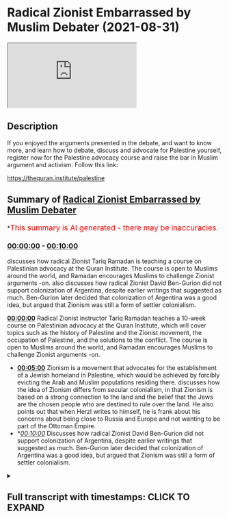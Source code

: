 # Radical Zionist Embarrassed by Muslim Debater (2021-08-31)

<iframe loading='lazy' src='https://www.youtube.com/embed/MUEowQNLa2w'></iframe>

## Description

If you enjoyed the arguments presented in the debate, and want to know more, and learn how to debate, discuss and advocate for Palestine yourself, register now for the Palestine advocacy course and raise the bar in Muslim argument and activism. Follow this link:

https://thequran.institute/palestine

## Summary of [Radical Zionist Embarrassed by Muslim Debater](https://www.youtube.com/watch?v=MUEowQNLa2w)

\*<span style="color:red; font-size:125%">This summary is AI generated - there may be inaccuracies</span>.

### [00:00:00](https://www.youtube.com/watch?v=MUEowQNLa2w\&t=0) - [00:10:00](https://www.youtube.com/watch?v=MUEowQNLa2w\&t=600)

discusses how radical Zionist Tariq Ramadan is teaching a course on Palestinian advocacy at the Quran Institute. The course is open to Muslims around the world, and Ramadan encourages Muslims to challenge Zionist arguments -on.  also discusses how radical Zionist David Ben-Gurion did not support colonization of Argentina, despite earlier writings that suggested as much. Ben-Gurion later decided that colonization of Argentina was a good idea, but argued that Zionism was still a form of settler colonialism.

**[00:00:00](https://www.youtube.com/watch?v=MUEowQNLa2w\&t=0)** Radical Zionist instructor Tariq Ramadan teaches a 10-week course on Palestinian advocacy at the Quran Institute, which will cover topics such as the history of Palestine and the Zionist movement, the occupation of Palestine, and the solutions to the conflict. The course is open to Muslims around the world, and Ramadan encourages Muslims to challenge Zionist arguments -on.

*   **[00:05:00](https://www.youtube.com/watch?v=MUEowQNLa2w\&t=300)** Zionism is a movement that advocates for the establishment of a Jewish homeland in Palestine, which would be achieved by forcibly evicting the Arab and Muslim populations residing there. discusses how the idea of Zionism differs from secular colonialism, in that Zionism is based on a strong connection to the land and the belief that the Jews are the chosen people who are destined to rule over the land. He also points out that when Herzl writes to himself, he is frank about his concerns about being close to Russia and Europe and not wanting to be part of the Ottoman Empire.
*   \**[00:10:00](https://www.youtube.com/watch?v=MUEowQNLa2w\&t=600)* Discusses how radical Zionist David Ben-Gurion did not support colonization of Argentina, despite earlier writings that suggested as much. Ben-Gurion later decided that colonization of Argentina was a good idea, but argued that Zionism was still a form of settler colonialism.

<details><summary><h2>Full transcript with timestamps: CLICK TO EXPAND</h2></summary>

[0:00:00](https://youtu.be/MUEowQNLa2w?t=0) to learn muslim advocacy for palestinian\
[0:00:01](https://youtu.be/MUEowQNLa2w?t=1) rights and the reputations against the\
[0:00:03](https://youtu.be/MUEowQNLa2w?t=3) arguments of the zionist movement i'll\
[0:00:05](https://youtu.be/MUEowQNLa2w?t=5) be teaching a 10-week course at the\
[0:00:07](https://youtu.be/MUEowQNLa2w?t=7) quran institute for online and on-site\
[0:00:10](https://youtu.be/MUEowQNLa2w?t=10) students on palestine advocacy\
[0:00:13](https://youtu.be/MUEowQNLa2w?t=13) the 10-week course will consist of 30\
[0:00:15](https://youtu.be/MUEowQNLa2w?t=15) hours of lesson time and an almost equal\
[0:00:18](https://youtu.be/MUEowQNLa2w?t=18) amount of tutorial time that will go in\
[0:00:20](https://youtu.be/MUEowQNLa2w?t=20) depth into the history of palestine its\
[0:00:22](https://youtu.be/MUEowQNLa2w?t=22) peoples throughout history the zionist\
[0:00:24](https://youtu.be/MUEowQNLa2w?t=24) movement humans and justifications they\
[0:00:26](https://youtu.be/MUEowQNLa2w?t=26) use the plight of the palestinians as a\
[0:00:28](https://youtu.be/MUEowQNLa2w?t=28) result of zionism both in history and\
[0:00:30](https://youtu.be/MUEowQNLa2w?t=30) today and understanding the solutions\
[0:00:33](https://youtu.be/MUEowQNLa2w?t=33) for the occupation of palestine\
[0:00:36](https://youtu.be/MUEowQNLa2w?t=36) for all those who want to seriously\
[0:00:37](https://youtu.be/MUEowQNLa2w?t=37) challenge what is going on in palestine\
[0:00:39](https://youtu.be/MUEowQNLa2w?t=39) and make our campaign to bring\
[0:00:41](https://youtu.be/MUEowQNLa2w?t=41) international pressure to bear upon\
[0:00:42](https://youtu.be/MUEowQNLa2w?t=42) israel as would happen to south africa\
[0:00:44](https://youtu.be/MUEowQNLa2w?t=44) we need to equip ourselves with powerful\
[0:00:46](https://youtu.be/MUEowQNLa2w?t=46) knowledge about the history of palestine\
[0:00:48](https://youtu.be/MUEowQNLa2w?t=48) and know how to counter zionist\
[0:00:50](https://youtu.be/MUEowQNLa2w?t=50) arguments indisputably so join me on the\
[0:00:52](https://youtu.be/MUEowQNLa2w?t=52) 10-week course and raise the bar on\
[0:00:54](https://youtu.be/MUEowQNLa2w?t=54) muslim advocacy for justice and the\
[0:00:56](https://youtu.be/MUEowQNLa2w?t=56) rights of our press brothers and sisters\
[0:00:58](https://youtu.be/MUEowQNLa2w?t=58) in palestine register at the quran\
[0:01:01](https://youtu.be/MUEowQNLa2w?t=61) institute for slash palestine\
[0:01:05](https://youtu.be/MUEowQNLa2w?t=65) israel is just another case study in the\
[0:01:08](https://youtu.be/MUEowQNLa2w?t=68) crimes of nationalism in that it is a\
[0:01:11](https://youtu.be/MUEowQNLa2w?t=71) nation state exclusively for one racial\
[0:01:14](https://youtu.be/MUEowQNLa2w?t=74) group doesn't mean that it excludes\
[0:01:16](https://youtu.be/MUEowQNLa2w?t=76) other racial groups but the nation state\
[0:01:18](https://youtu.be/MUEowQNLa2w?t=78) only represents\
[0:01:20](https://youtu.be/MUEowQNLa2w?t=80) one particular\
[0:01:21](https://youtu.be/MUEowQNLa2w?t=81) group which is usually facilitated by a\
[0:01:24](https://youtu.be/MUEowQNLa2w?t=84) hopeful majority of that particular\
[0:01:26](https://youtu.be/MUEowQNLa2w?t=86) group so and now not to go back to the\
[0:01:29](https://youtu.be/MUEowQNLa2w?t=89) founders of zionism as you mentioned um\
[0:01:30](https://youtu.be/MUEowQNLa2w?t=90) them\
[0:01:31](https://youtu.be/MUEowQNLa2w?t=91) um vito herzl basically\
[0:01:35](https://youtu.be/MUEowQNLa2w?t=95) didn't really give much regard to the\
[0:01:36](https://youtu.be/MUEowQNLa2w?t=96) natives of palestine didn't give much\
[0:01:39](https://youtu.be/MUEowQNLa2w?t=99) regard to how they're going what about\
[0:01:41](https://youtu.be/MUEowQNLa2w?t=101) their aspirations uh what about their\
[0:01:43](https://youtu.be/MUEowQNLa2w?t=103) representation in government what about\
[0:01:45](https://youtu.be/MUEowQNLa2w?t=105) government for them so first yes he\
[0:01:47](https://youtu.be/MUEowQNLa2w?t=107) tried to ask the ottoman khalif\
[0:01:50](https://youtu.be/MUEowQNLa2w?t=110) uh if he could if he could sell it if\
[0:01:51](https://youtu.be/MUEowQNLa2w?t=111) they could sell the land to the zionists\
[0:01:53](https://youtu.be/MUEowQNLa2w?t=113) and of course he said no\
[0:01:55](https://youtu.be/MUEowQNLa2w?t=115) uh but nationalism doesn't just say oh\
[0:01:57](https://youtu.be/MUEowQNLa2w?t=117) well okay then fair dudes will accept\
[0:01:59](https://youtu.be/MUEowQNLa2w?t=119) that no nationalism says we need to try\
[0:02:01](https://youtu.be/MUEowQNLa2w?t=121) all the strategies because the ends\
[0:02:03](https://youtu.be/MUEowQNLa2w?t=123) justifies um\
[0:02:05](https://youtu.be/MUEowQNLa2w?t=125) the means if it is necessary for the\
[0:02:07](https://youtu.be/MUEowQNLa2w?t=127) national interest if it is necessary for\
[0:02:10](https://youtu.be/MUEowQNLa2w?t=130) the national interest and so they look\
[0:02:12](https://youtu.be/MUEowQNLa2w?t=132) to other avenues and britain was a very\
[0:02:14](https://youtu.be/MUEowQNLa2w?t=134) willing avenue especially the money and\
[0:02:16](https://youtu.be/MUEowQNLa2w?t=136) the support and also advantages for\
[0:02:18](https://youtu.be/MUEowQNLa2w?t=138) britain at the time uh balfour gave an\
[0:02:21](https://youtu.be/MUEowQNLa2w?t=141) introduction to a book on the history of\
[0:02:22](https://youtu.be/MUEowQNLa2w?t=142) zionism so he was certainly a solid\
[0:02:24](https://youtu.be/MUEowQNLa2w?t=144) supporter of um zionism if you think\
[0:02:28](https://youtu.be/MUEowQNLa2w?t=148) that um\
[0:02:30](https://youtu.be/MUEowQNLa2w?t=150) that the colonies in south africa\
[0:02:33](https://youtu.be/MUEowQNLa2w?t=153) or the colonies of the the pilgrims of\
[0:02:35](https://youtu.be/MUEowQNLa2w?t=155) the the puritan pilgrims in pennsylvania\
[0:02:38](https://youtu.be/MUEowQNLa2w?t=158) uh were\
[0:02:39](https://youtu.be/MUEowQNLa2w?t=159) were colonialism were set their colonies\
[0:02:42](https://youtu.be/MUEowQNLa2w?t=162) these were established mainly at the\
[0:02:44](https://youtu.be/MUEowQNLa2w?t=164) resources of private individuals of\
[0:02:46](https://youtu.be/MUEowQNLa2w?t=166) course with the permission of the\
[0:02:47](https://youtu.be/MUEowQNLa2w?t=167) various governments uh or the dutch east\
[0:02:50](https://youtu.be/MUEowQNLa2w?t=170) dutch east india company\
[0:02:52](https://youtu.be/MUEowQNLa2w?t=172) um which would private corporations\
[0:02:55](https://youtu.be/MUEowQNLa2w?t=175) establishing these colonies and we have\
[0:02:56](https://youtu.be/MUEowQNLa2w?t=176) no problem calling themselves colonies\
[0:02:58](https://youtu.be/MUEowQNLa2w?t=178) but suddenly we have a problem\
[0:03:00](https://youtu.be/MUEowQNLa2w?t=180) with calling the zionist project which\
[0:03:03](https://youtu.be/MUEowQNLa2w?t=183) was established with\
[0:03:04](https://youtu.be/MUEowQNLa2w?t=184) international uh banking institutions or\
[0:03:07](https://youtu.be/MUEowQNLa2w?t=187) organizations that were called\
[0:03:08](https://youtu.be/MUEowQNLa2w?t=188) colors colonization organizations with\
[0:03:11](https://youtu.be/MUEowQNLa2w?t=191) no regard to the natives uh why should\
[0:03:14](https://youtu.be/MUEowQNLa2w?t=194) that be different and i'm gonna quote\
[0:03:16](https://youtu.be/MUEowQNLa2w?t=196) you something and then i'll let you kind\
[0:03:18](https://youtu.be/MUEowQNLa2w?t=198) of\
[0:03:18](https://youtu.be/MUEowQNLa2w?t=198) come back very briefly uh so he said\
[0:03:21](https://youtu.be/MUEowQNLa2w?t=201) uh the idea of colonization of palestine\
[0:03:24](https://youtu.be/MUEowQNLa2w?t=204) is moreover connected with the\
[0:03:25](https://youtu.be/MUEowQNLa2w?t=205) remarkable colonizing impetus which has\
[0:03:28](https://youtu.be/MUEowQNLa2w?t=208) taken hold of the entire modern world\
[0:03:30](https://youtu.be/MUEowQNLa2w?t=210) and judged by outward characteristics\
[0:03:32](https://youtu.be/MUEowQNLa2w?t=212) are the european migrations to foreign\
[0:03:34](https://youtu.be/MUEowQNLa2w?t=214) lands their colonization and development\
[0:03:38](https://youtu.be/MUEowQNLa2w?t=218) so very different so very different from\
[0:03:40](https://youtu.be/MUEowQNLa2w?t=220) this feature of jewish aspirations so is\
[0:03:42](https://youtu.be/MUEowQNLa2w?t=222) this very different from the the feature\
[0:03:44](https://youtu.be/MUEowQNLa2w?t=224) of jewish aspirations he's saying he has\
[0:03:45](https://youtu.be/MUEowQNLa2w?t=225) a question mark there exuberant energy\
[0:03:48](https://youtu.be/MUEowQNLa2w?t=228) finds no appropriate outlet in europe\
[0:03:50](https://youtu.be/MUEowQNLa2w?t=230) and so seek it far away where it may be\
[0:03:52](https://youtu.be/MUEowQNLa2w?t=232) usefully employed for the furthering of\
[0:03:54](https://youtu.be/MUEowQNLa2w?t=234) civilization in the midst of backward\
[0:03:57](https://youtu.be/MUEowQNLa2w?t=237) countries and nations fruitful jewish\
[0:03:59](https://youtu.be/MUEowQNLa2w?t=239) energy which is being kept under in the\
[0:04:02](https://youtu.be/MUEowQNLa2w?t=242) diaspora will be gathered and\
[0:04:04](https://youtu.be/MUEowQNLa2w?t=244) transplanted to palestine that it may\
[0:04:06](https://youtu.be/MUEowQNLa2w?t=246) prove true to itself and to the whole of\
[0:04:08](https://youtu.be/MUEowQNLa2w?t=248) civilization\
[0:04:10](https://youtu.be/MUEowQNLa2w?t=250) um\
[0:04:11](https://youtu.be/MUEowQNLa2w?t=251) so\
[0:04:11](https://youtu.be/MUEowQNLa2w?t=251) they describe themselves as settler\
[0:04:13](https://youtu.be/MUEowQNLa2w?t=253) colonists they use the the the\
[0:04:16](https://youtu.be/MUEowQNLa2w?t=256) terminology and they even compared their\
[0:04:18](https://youtu.be/MUEowQNLa2w?t=258) aspirations\
[0:04:20](https://youtu.be/MUEowQNLa2w?t=260) to the european colonization project i\
[0:04:22](https://youtu.be/MUEowQNLa2w?t=262) said are we so different to them as a\
[0:04:24](https://youtu.be/MUEowQNLa2w?t=264) positive thing because because everyone\
[0:04:25](https://youtu.be/MUEowQNLa2w?t=265) was doing at the time they said why\
[0:04:27](https://youtu.be/MUEowQNLa2w?t=267) don't we get a piece of the action why\
[0:04:28](https://youtu.be/MUEowQNLa2w?t=268) can't we do exactly the same thing so\
[0:04:30](https://youtu.be/MUEowQNLa2w?t=270) that would be my main rebuttal to it to\
[0:04:32](https://youtu.be/MUEowQNLa2w?t=272) it and as i said uh settler colonialism\
[0:04:35](https://youtu.be/MUEowQNLa2w?t=275) being where a group of people who\
[0:04:38](https://youtu.be/MUEowQNLa2w?t=278) they carry their sovereignty with them\
[0:04:40](https://youtu.be/MUEowQNLa2w?t=280) and they basically take over the\
[0:04:42](https://youtu.be/MUEowQNLa2w?t=282) sovereignty of the land which might have\
[0:04:44](https://youtu.be/MUEowQNLa2w?t=284) other people which can involve\
[0:04:46](https://youtu.be/MUEowQNLa2w?t=286) and most like usually does involve the\
[0:04:48](https://youtu.be/MUEowQNLa2w?t=288) transplantation or the exiting um of\
[0:04:51](https://youtu.be/MUEowQNLa2w?t=291) those people and to kind of finish up i\
[0:04:53](https://youtu.be/MUEowQNLa2w?t=293) also mentioned theodore health wrote in\
[0:04:55](https://youtu.be/MUEowQNLa2w?t=295) his diary on the 12th of june 1895\
[0:04:58](https://youtu.be/MUEowQNLa2w?t=298) he said regarding land said when we\
[0:05:00](https://youtu.be/MUEowQNLa2w?t=300) occupy the lands or in palestine we\
[0:05:03](https://youtu.be/MUEowQNLa2w?t=303) shall bring forth\
[0:05:04](https://youtu.be/MUEowQNLa2w?t=304) immediate benefits to the state that\
[0:05:06](https://youtu.be/MUEowQNLa2w?t=306) that receives us\
[0:05:07](https://youtu.be/MUEowQNLa2w?t=307) we must expropriate\
[0:05:09](https://youtu.be/MUEowQNLa2w?t=309) gently the private property on these\
[0:05:11](https://youtu.be/MUEowQNLa2w?t=311) states assigned to us we shall try to\
[0:05:14](https://youtu.be/MUEowQNLa2w?t=314) spirit the penalties population across\
[0:05:16](https://youtu.be/MUEowQNLa2w?t=316) the border by procuring employment for\
[0:05:18](https://youtu.be/MUEowQNLa2w?t=318) it in transit countries while denying it\
[0:05:21](https://youtu.be/MUEowQNLa2w?t=321) any employment\
[0:05:22](https://youtu.be/MUEowQNLa2w?t=322) in\
[0:05:23](https://youtu.be/MUEowQNLa2w?t=323) our country\
[0:05:24](https://youtu.be/MUEowQNLa2w?t=324) okay so\
[0:05:26](https://youtu.be/MUEowQNLa2w?t=326) um he basically said that even though he\
[0:05:28](https://youtu.be/MUEowQNLa2w?t=328) didn't talk about forced expulsion but\
[0:05:30](https://youtu.be/MUEowQNLa2w?t=330) he talked about a type of expropriation\
[0:05:33](https://youtu.be/MUEowQNLa2w?t=333) of the property in the lands of the\
[0:05:35](https://youtu.be/MUEowQNLa2w?t=335) people within the lands which are\
[0:05:37](https://youtu.be/MUEowQNLa2w?t=337) appropriate which are given to them uh\
[0:05:39](https://youtu.be/MUEowQNLa2w?t=339) by whichever power of course and the\
[0:05:42](https://youtu.be/MUEowQNLa2w?t=342) spiriting away so putting the penis\
[0:05:43](https://youtu.be/MUEowQNLa2w?t=343) population which already exists there uh\
[0:05:46](https://youtu.be/MUEowQNLa2w?t=346) finding ways to get them to other places\
[0:05:48](https://youtu.be/MUEowQNLa2w?t=348) move them other places\
[0:05:50](https://youtu.be/MUEowQNLa2w?t=350) which he helped by the carrot you know\
[0:05:52](https://youtu.be/MUEowQNLa2w?t=352) not by the stick but by the carrot which\
[0:05:54](https://youtu.be/MUEowQNLa2w?t=354) is try to get employment for them in um\
[0:05:57](https://youtu.be/MUEowQNLa2w?t=357) other countries and this was also uh\
[0:05:59](https://youtu.be/MUEowQNLa2w?t=359) replicated by uh this this sentiment was\
[0:06:02](https://youtu.be/MUEowQNLa2w?t=362) also mentioned by\
[0:06:03](https://youtu.be/MUEowQNLa2w?t=363) uh many of the earliest the the late\
[0:06:05](https://youtu.be/MUEowQNLa2w?t=365) designers founders who talked about um\
[0:06:08](https://youtu.be/MUEowQNLa2w?t=368) finding employment for uh landless arabs\
[0:06:10](https://youtu.be/MUEowQNLa2w?t=370) which were being created due to design\
[0:06:12](https://youtu.be/MUEowQNLa2w?t=372) zionist colonization\
[0:06:13](https://youtu.be/MUEowQNLa2w?t=373) and denying them employment back in\
[0:06:15](https://youtu.be/MUEowQNLa2w?t=375) palestine so they couldn't they couldn't\
[0:06:16](https://youtu.be/MUEowQNLa2w?t=376) find any employment back in palestine\
[0:06:18](https://youtu.be/MUEowQNLa2w?t=378) and only invaluable employment would be\
[0:06:20](https://youtu.be/MUEowQNLa2w?t=380) outside of palestine and then they can\
[0:06:21](https://youtu.be/MUEowQNLa2w?t=381) leave palestine so that would be uh that\
[0:06:24](https://youtu.be/MUEowQNLa2w?t=384) point so basically it's set in the\
[0:06:25](https://youtu.be/MUEowQNLa2w?t=385) current criminalism transfer the\
[0:06:27](https://youtu.be/MUEowQNLa2w?t=387) population although at the beginning it\
[0:06:29](https://youtu.be/MUEowQNLa2w?t=389) was only envisioned by the carrot not by\
[0:06:30](https://youtu.be/MUEowQNLa2w?t=390) the stick\
[0:06:32](https://youtu.be/MUEowQNLa2w?t=392) they said they compared themselves to\
[0:06:33](https://youtu.be/MUEowQNLa2w?t=393) other\
[0:06:34](https://youtu.be/MUEowQNLa2w?t=394) colonial projects um many could set\
[0:06:37](https://youtu.be/MUEowQNLa2w?t=397) their colonial projects which we would\
[0:06:38](https://youtu.be/MUEowQNLa2w?t=398) always call we would have no problem\
[0:06:40](https://youtu.be/MUEowQNLa2w?t=400) calling sector colonialism uh like the\
[0:06:42](https://youtu.be/MUEowQNLa2w?t=402) puritans in pennsylvania setting up\
[0:06:43](https://youtu.be/MUEowQNLa2w?t=403) their colony uh under british char the\
[0:06:45](https://youtu.be/MUEowQNLa2w?t=405) chance that they didn't use any soldiers\
[0:06:47](https://youtu.be/MUEowQNLa2w?t=407) from the crown to do so uh the dutch\
[0:06:49](https://youtu.be/MUEowQNLa2w?t=409) east india company in south africa they\
[0:06:51](https://youtu.be/MUEowQNLa2w?t=411) didn't use state soldiers to do so to\
[0:06:53](https://youtu.be/MUEowQNLa2w?t=413) take over colonism land it was a private\
[0:06:56](https://youtu.be/MUEowQNLa2w?t=416) venture by themselves but they had\
[0:06:57](https://youtu.be/MUEowQNLa2w?t=417) permission from their government\
[0:06:59](https://youtu.be/MUEowQNLa2w?t=419) um how is zionism who used permission\
[0:07:01](https://youtu.be/MUEowQNLa2w?t=421) from whichever government controls the\
[0:07:03](https://youtu.be/MUEowQNLa2w?t=423) land or how the land believes it it has\
[0:07:05](https://youtu.be/MUEowQNLa2w?t=425) sovereignty of the land to\
[0:07:07](https://youtu.be/MUEowQNLa2w?t=427) you know to to take that land\
[0:07:10](https://youtu.be/MUEowQNLa2w?t=430) uh from its inhabitants i.e from by\
[0:07:13](https://youtu.be/MUEowQNLa2w?t=433) creating a sovereignty which is not the\
[0:07:15](https://youtu.be/MUEowQNLa2w?t=435) sovereignty of its inhabitants but the\
[0:07:16](https://youtu.be/MUEowQNLa2w?t=436) sovereignty of those who are coming into\
[0:07:17](https://youtu.be/MUEowQNLa2w?t=437) it how is that different to secular\
[0:07:19](https://youtu.be/MUEowQNLa2w?t=439) colonism if it looks like a duck if it\
[0:07:21](https://youtu.be/MUEowQNLa2w?t=441) quacks like a duck and the duck says\
[0:07:23](https://youtu.be/MUEowQNLa2w?t=443) it's a duck\
[0:07:24](https://youtu.be/MUEowQNLa2w?t=444) well then it's a duck onto\
[0:07:26](https://youtu.be/MUEowQNLa2w?t=446) herzl to begin with\
[0:07:29](https://youtu.be/MUEowQNLa2w?t=449) the quotes that you brought abdullah\
[0:07:31](https://youtu.be/MUEowQNLa2w?t=451) were actually talking about argentina\
[0:07:32](https://youtu.be/MUEowQNLa2w?t=452) and he actually if you read his diaries\
[0:07:34](https://youtu.be/MUEowQNLa2w?t=454) when he talks about the promised land he\
[0:07:36](https://youtu.be/MUEowQNLa2w?t=456) says the promised land is within us it's\
[0:07:38](https://youtu.be/MUEowQNLa2w?t=458) it's the ability for us to create a\
[0:07:40](https://youtu.be/MUEowQNLa2w?t=460) state state to escape mitzram the 9th of\
[0:07:42](https://youtu.be/MUEowQNLa2w?t=462) june 1985 this is what he says in his\
[0:07:45](https://youtu.be/MUEowQNLa2w?t=465) diary again the david that you've read\
[0:07:47](https://youtu.be/MUEowQNLa2w?t=467) in palestine's disfavor it is\
[0:07:50](https://youtu.be/MUEowQNLa2w?t=470) in palestine's disfavor\
[0:07:52](https://youtu.be/MUEowQNLa2w?t=472) is its proximity to russia and europe\
[0:07:55](https://youtu.be/MUEowQNLa2w?t=475) its lack of room for expansion as well\
[0:07:57](https://youtu.be/MUEowQNLa2w?t=477) as its climate which we are no longer\
[0:07:59](https://youtu.be/MUEowQNLa2w?t=479) accustomed to because obviously speaking\
[0:08:00](https://youtu.be/MUEowQNLa2w?t=480) as a european jew from\
[0:08:02](https://youtu.be/MUEowQNLa2w?t=482) a pretty cold climate in its favor is\
[0:08:05](https://youtu.be/MUEowQNLa2w?t=485) the mighty legend obviously for him he's\
[0:08:07](https://youtu.be/MUEowQNLa2w?t=487) not a religious person and he sees the\
[0:08:08](https://youtu.be/MUEowQNLa2w?t=488) connection of the jews the land is a\
[0:08:11](https://youtu.be/MUEowQNLa2w?t=491) mighty legend but yeah what he's\
[0:08:12](https://youtu.be/MUEowQNLa2w?t=492) effectively saying is our our strong\
[0:08:15](https://youtu.be/MUEowQNLa2w?t=495) connection to this place\
[0:08:16](https://youtu.be/MUEowQNLa2w?t=496) and so\
[0:08:18](https://youtu.be/MUEowQNLa2w?t=498) what we see from here is when herzl's\
[0:08:20](https://youtu.be/MUEowQNLa2w?t=500) writing to himself and this is why he\
[0:08:22](https://youtu.be/MUEowQNLa2w?t=502) favors argentina which is argentina\
[0:08:24](https://youtu.be/MUEowQNLa2w?t=504) which is going to lead into the next\
[0:08:26](https://youtu.be/MUEowQNLa2w?t=506) point but\
[0:08:28](https://youtu.be/MUEowQNLa2w?t=508) when he's writing to himself he's honest\
[0:08:29](https://youtu.be/MUEowQNLa2w?t=509) and he does it his concern with\
[0:08:31](https://youtu.be/MUEowQNLa2w?t=511) palestine is it's close to the europeans\
[0:08:33](https://youtu.be/MUEowQNLa2w?t=513) and the russians he doesn't want to be\
[0:08:35](https://youtu.be/MUEowQNLa2w?t=515) in that mix he doesn't want to be in the\
[0:08:36](https://youtu.be/MUEowQNLa2w?t=516) mix of the ottomans that's crazy for him\
[0:08:39](https://youtu.be/MUEowQNLa2w?t=519) he wants to be in the new world where\
[0:08:40](https://youtu.be/MUEowQNLa2w?t=520) he's safe where the jews won't have to\
[0:08:42](https://youtu.be/MUEowQNLa2w?t=522) worry about these superpowers that will\
[0:08:45](https://youtu.be/MUEowQNLa2w?t=525) oppress them like they have done\
[0:08:48](https://youtu.be/MUEowQNLa2w?t=528) since the jews were exiled um 2 000\
[0:08:51](https://youtu.be/MUEowQNLa2w?t=531) years ago\
[0:08:52](https://youtu.be/MUEowQNLa2w?t=532) you mentioned a very famous quote\
[0:08:55](https://youtu.be/MUEowQNLa2w?t=535) and what again you failed to mention was\
[0:08:57](https://youtu.be/MUEowQNLa2w?t=537) he's not talking about palestine he's\
[0:08:59](https://youtu.be/MUEowQNLa2w?t=539) talking about argentina and it was the\
[0:09:00](https://youtu.be/MUEowQNLa2w?t=540) penniless quote and so let me let me\
[0:09:03](https://youtu.be/MUEowQNLa2w?t=543) read the entire passage and then explain\
[0:09:06](https://youtu.be/MUEowQNLa2w?t=546) what it says so\
[0:09:08](https://youtu.be/MUEowQNLa2w?t=548) when we occupy this again this is the\
[0:09:10](https://youtu.be/MUEowQNLa2w?t=550) 12th of june 1895 when we occupy the\
[0:09:13](https://youtu.be/MUEowQNLa2w?t=553) land we shall bring a meeting he's\
[0:09:15](https://youtu.be/MUEowQNLa2w?t=555) talking about argentina here we shall\
[0:09:17](https://youtu.be/MUEowQNLa2w?t=557) bring immediate benefits to the state\
[0:09:19](https://youtu.be/MUEowQNLa2w?t=559) that receive state that receives us we\
[0:09:22](https://youtu.be/MUEowQNLa2w?t=562) must expropriate gently the private\
[0:09:24](https://youtu.be/MUEowQNLa2w?t=564) property on the estates assigned to us\
[0:09:27](https://youtu.be/MUEowQNLa2w?t=567) so he's already saying this is land\
[0:09:29](https://youtu.be/MUEowQNLa2w?t=569) that's been assigned to us\
[0:09:31](https://youtu.be/MUEowQNLa2w?t=571) not coming in by force we shall try to\
[0:09:33](https://youtu.be/MUEowQNLa2w?t=573) spirit the penniless population across\
[0:09:35](https://youtu.be/MUEowQNLa2w?t=575) the border we shall try to spirit away\
[0:09:37](https://youtu.be/MUEowQNLa2w?t=577) the penniless population across the\
[0:09:38](https://youtu.be/MUEowQNLa2w?t=578) border by procuring employment for it in\
[0:09:40](https://youtu.be/MUEowQNLa2w?t=580) the transit countries so nothing about\
[0:09:42](https://youtu.be/MUEowQNLa2w?t=582) expulsion it's like we're going to help\
[0:09:44](https://youtu.be/MUEowQNLa2w?t=584) them by giving them work in other\
[0:09:45](https://youtu.be/MUEowQNLa2w?t=585) countries which will be better for them\
[0:09:46](https://youtu.be/MUEowQNLa2w?t=586) this is herzl speaking not me oh there's\
[0:09:49](https://youtu.be/MUEowQNLa2w?t=589) a sentiment of herzl while denying it\
[0:09:51](https://youtu.be/MUEowQNLa2w?t=591) any employment in our own country\
[0:09:52](https://youtu.be/MUEowQNLa2w?t=592) because he wants to build up a jewish\
[0:09:54](https://youtu.be/MUEowQNLa2w?t=594) state where jews have autonomy which\
[0:09:55](https://youtu.be/MUEowQNLa2w?t=595) they don't have in europe um\
[0:09:58](https://youtu.be/MUEowQNLa2w?t=598) if we move in and so it goes on and on\
[0:10:00](https://youtu.be/MUEowQNLa2w?t=600) and on but\
[0:10:01](https://youtu.be/MUEowQNLa2w?t=601) effectively\
[0:10:02](https://youtu.be/MUEowQNLa2w?t=602) he's not talking about palestine he's\
[0:10:04](https://youtu.be/MUEowQNLa2w?t=604) talking about argentina he's talking\
[0:10:06](https://youtu.be/MUEowQNLa2w?t=606) about people who don't own the land he's\
[0:10:08](https://youtu.be/MUEowQNLa2w?t=608) talking about people who live on the\
[0:10:10](https://youtu.be/MUEowQNLa2w?t=610) land who are penniless and he's saying\
[0:10:12](https://youtu.be/MUEowQNLa2w?t=612) we can help them get employment\
[0:10:13](https://youtu.be/MUEowQNLa2w?t=613) elsewhere let's go back to what you said\
[0:10:15](https://youtu.be/MUEowQNLa2w?t=615) about field of herzone so further\
[0:10:18](https://youtu.be/MUEowQNLa2w?t=618) herzl's diary quote was\
[0:10:20](https://youtu.be/MUEowQNLa2w?t=620) uh written in the summer of 1895.\
[0:10:23](https://youtu.be/MUEowQNLa2w?t=623) um at that point he actually hadn't\
[0:10:25](https://youtu.be/MUEowQNLa2w?t=625) decided whether it was going to be\
[0:10:26](https://youtu.be/MUEowQNLa2w?t=626) palestine or argentina\
[0:10:28](https://youtu.be/MUEowQNLa2w?t=628) so he didn't reference any particular\
[0:10:30](https://youtu.be/MUEowQNLa2w?t=630) country so when you said that he was\
[0:10:32](https://youtu.be/MUEowQNLa2w?t=632) referring to argentina\
[0:10:34](https://youtu.be/MUEowQNLa2w?t=634) that's uh that's not exactly true\
[0:10:36](https://youtu.be/MUEowQNLa2w?t=636) right and\
[0:10:38](https://youtu.be/MUEowQNLa2w?t=638) you know um he didn't actually mention\
[0:10:40](https://youtu.be/MUEowQNLa2w?t=640) any particular he was hadn't yet decided\
[0:10:42](https://youtu.be/MUEowQNLa2w?t=642) at that point whether it was going to be\
[0:10:44](https://youtu.be/MUEowQNLa2w?t=644) argentina or palestine but you missed\
[0:10:46](https://youtu.be/MUEowQNLa2w?t=646) the point of the entire quote which is\
[0:10:49](https://youtu.be/MUEowQNLa2w?t=649) he might have\
[0:10:50](https://youtu.be/MUEowQNLa2w?t=650) even if i was to concede it was\
[0:10:52](https://youtu.be/MUEowQNLa2w?t=652) argentina even if i was to give you that\
[0:10:55](https://youtu.be/MUEowQNLa2w?t=655) he's still\
[0:10:56](https://youtu.be/MUEowQNLa2w?t=656) outlining what he intends to do to any\
[0:10:58](https://youtu.be/MUEowQNLa2w?t=658) place he wants to colonize somewhere\
[0:11:00](https://youtu.be/MUEowQNLa2w?t=660) right the question is where where's the\
[0:11:02](https://youtu.be/MUEowQNLa2w?t=662) target\
[0:11:04](https://youtu.be/MUEowQNLa2w?t=664) um zionism wouldn't be any less settler\
[0:11:06](https://youtu.be/MUEowQNLa2w?t=666) colonialist\
[0:11:08](https://youtu.be/MUEowQNLa2w?t=668) just because it targets argentina\
[0:11:10](https://youtu.be/MUEowQNLa2w?t=670) okay so it's a moot point so you're\
[0:11:13](https://youtu.be/MUEowQNLa2w?t=673) basically arguing that well you know he\
[0:11:15](https://youtu.be/MUEowQNLa2w?t=675) yeah he was going to set a colon line\
[0:11:17](https://youtu.be/MUEowQNLa2w?t=677) someplace but he hadn't decided it was\
[0:11:19](https://youtu.be/MUEowQNLa2w?t=679) personal at that point he was like well\
[0:11:21](https://youtu.be/MUEowQNLa2w?t=681) all right but that still doesn't change\
[0:11:23](https://youtu.be/MUEowQNLa2w?t=683) the point that zionism is settler\
[0:11:26](https://youtu.be/MUEowQNLa2w?t=686) colonism so\
[0:11:27](https://youtu.be/MUEowQNLa2w?t=687) that needs to be\
[0:11:29](https://youtu.be/MUEowQNLa2w?t=689) really addressed\
[0:11:50](https://youtu.be/MUEowQNLa2w?t=710) if you enjoy the arguments presented in\
[0:11:52](https://youtu.be/MUEowQNLa2w?t=712) the debate and want to know more and\
[0:11:54](https://youtu.be/MUEowQNLa2w?t=714) learn how to debate discuss and advocate\
[0:11:56](https://youtu.be/MUEowQNLa2w?t=716) for palestine yourself\
[0:11:58](https://youtu.be/MUEowQNLa2w?t=718) register now for the palestine advocacy\
[0:12:00](https://youtu.be/MUEowQNLa2w?t=720) course and raise the bar in muslim\
[0:12:02](https://youtu.be/MUEowQNLa2w?t=722) argument and activism please follow this\
[0:12:04](https://youtu.be/MUEowQNLa2w?t=724) link the link is also available in the\
[0:12:06](https://youtu.be/MUEowQNLa2w?t=726) description

</details>
